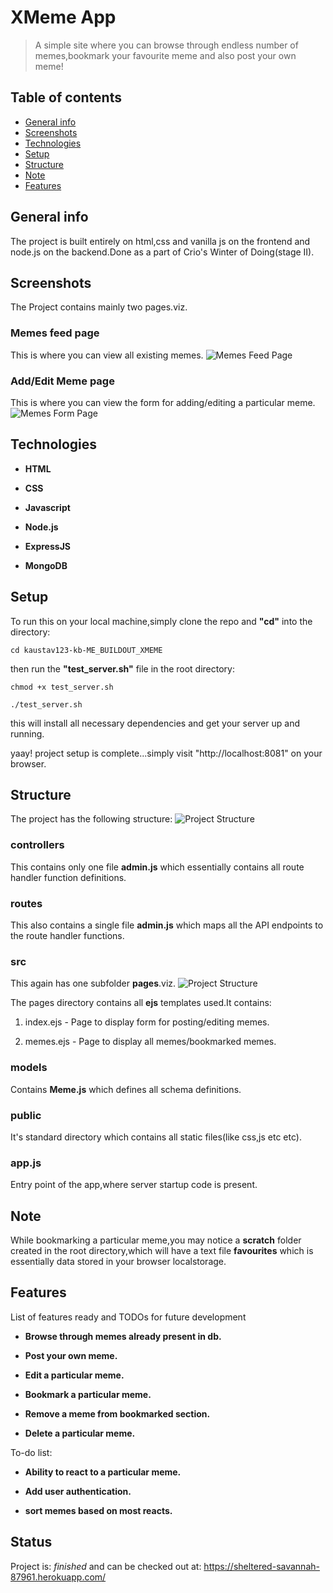 # XMeme App
> A simple site where you can browse through endless number of memes,bookmark your favourite meme and also post your own meme!

## Table of contents
* [General info](#general-info)
* [Screenshots](#screenshots)
* [Technologies](#technologies)
* [Setup](#setup)
* [Structure](#structure)
* [Note](#note)
* [Features](#features)

## General info
The project is built entirely on html,css and vanilla js on the frontend and
node.js on the backend.Done as a part of Crio's Winter of Doing(stage II).

## Screenshots
The Project contains mainly two pages.viz.

### Memes feed page
This is where you can view all existing memes.
![Memes Feed Page](./images/memes-feed.png)


### Add/Edit Meme page
This is where you can view the form for adding/editing a particular meme.
![Memes Form Page](./images/memes-form.png)

## Technologies

* **HTML**

* **CSS**

* **Javascript**

* **Node.js**

* **ExpressJS**

* **MongoDB**

## Setup
To run this on your local machine,simply clone the repo and **"cd"** into the directory:

```
cd kaustav123-kb-ME_BUILDOUT_XMEME
```

then run the **"test_server.sh"** file in the root directory:
```
chmod +x test_server.sh

./test_server.sh
```
this will install all necessary dependencies and get your server up and running.

yaay! project setup is complete...simply visit "http://localhost:8081" on your browser.

## Structure
The project has the following structure:
![Project Structure](./images/project-structure.png)

### controllers
This contains only one file **admin.js** which essentially contains 
all route handler function definitions.

### routes
This also contains a single file **admin.js** which maps all the API endpoints to
the route handler functions.

### src
This again has one subfolder **pages**.viz.
![Project Structure](./images/src.png)

The pages directory contains all **ejs** templates used.It contains:
1. index.ejs - Page to display form for posting/editing memes.

2. memes.ejs - Page to display all memes/bookmarked memes.

### models
Contains **Meme.js** which defines all schema definitions.

### public
It's standard directory which contains all static files(like css,js etc etc).

### app.js
Entry point of the app,where server startup code is present.

## Note
While bookmarking a particular meme,you may notice a **scratch** folder created
in the root directory,which will have a text file **favourites** which is essentially data stored in your browser localstorage.

## Features
List of features ready and TODOs for future development

* **Browse through memes already present in db.**

* **Post your own meme.**

* **Edit a particular meme.**

* **Bookmark a particular meme.**

* **Remove a meme from bookmarked section.**

* **Delete a particular meme.**

To-do list:

* **Ability to react to a particular meme.**

* **Add user authentication.**

* **sort memes based on most reacts.**

## Status
Project is:  _finished_ and can be checked out at:
https://sheltered-savannah-87961.herokuapp.com/